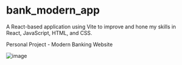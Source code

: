 # bank_modern_app
A React-based application using Vite to improve and hone my skills in React, JavaScript, HTML, and CSS.

Personal Project - Modern Banking Website

![image](https://user-images.githubusercontent.com/75385989/210568626-bd40cab4-a4aa-4bfc-8c67-d1238b895417.png)
